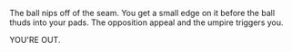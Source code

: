 The ball nips off of the seam. You get a small edge on it before the ball thuds into your pads. The opposition appeal and the umpire triggers you.

YOU'RE OUT.